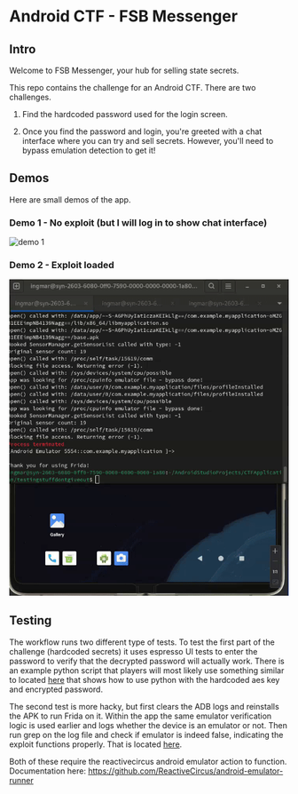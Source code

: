 # Android CTF - FSB Messenger 

## Intro
Welcome to FSB Messenger, your hub for selling state secrets. 


This repo contains the challenge for an Android CTF. There are two challenges. 

1. Find the hardcoded password used for the login screen. 


2. Once you find the password and login, you're greeted with a chat interface where you can try and sell secrets. However, you'll need to bypass emulation detection to get it! 

## Demos 
Here are small demos of the app. 

### Demo 1 - No exploit (but I will log in to show chat interface)
![demo 1](/assets/demo1.gif)

### Demo 2 - Exploit loaded 
![demo 1](/assets/demo2.gif)

## Testing 

The workflow runs two different type of tests. To test the first part of the challenge (hardcoded secrets) it uses espresso UI tests to enter the password to verify that the decrypted password will actually work. There is an example python script that players will most likely use something similar to located [here](/pocs/login.py) that shows how to use python with the hardcoded aes key and encrypted password. 


The second test is more hacky, but first clears the ADB logs and reinstalls the APK to run Frida on it. Within the app the same emulator verification logic is used earlier and logs whether the device is an emulator or not. Then run grep on the log file and check if emulator is indeed false, indicating the exploit functions properly. That is located [here](/pocs/exploit.js). 

Both of these require the reactivecircus android emulator action to function. Documentation here: https://github.com/ReactiveCircus/android-emulator-runner 